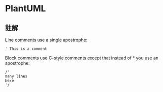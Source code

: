 # PlantUML

## 註解

Line comments use a single apostrophe:

```
' This is a comment
```

Block comments use C-style comments except that instead of * you use an apostrophe:

```
/'
many lines
here
'/
```
